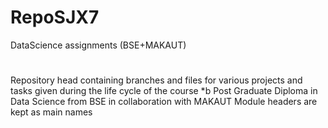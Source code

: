 # RepoSJX7
DataScience assignments (BSE+MAKAUT)
#
Repository head containing branches and files for various projects and tasks given during the life cycle of the course
*b Post Graduate Diploma in Data Science from BSE in collaboration with MAKAUT 
Module headers are kept as main names 
#
